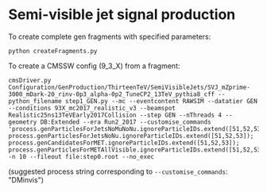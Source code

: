 # Semi-visible jet signal production

To create complete gen fragments with specified parameters:
```
python createFragments.py
```

To create a CMSSW config (9_3_X) from a fragment:
```
cmsDriver.py Configuration/GenProduction/ThirteenTeV/SemiVisibleJets/SVJ_mZprime-3000_mDark-20_rinv-0p3_alpha-0p2_TuneCP2_13TeV_pythia8_cff --python_filename step1_GEN.py --mc --eventcontent RAWSIM --datatier GEN --conditions 93X_mc2017_realistic_v3 --beamspot Realistic25ns13TeVEarly2017Collision --step GEN --nThreads 4 --geometry DB:Extended --era Run2_2017 --customise_commands 'process.genParticlesForJetsNoMuNoNu.ignoreParticleIDs.extend([51,52,53]); process.genParticlesForJetsNoNu.ignoreParticleIDs.extend([51,52,53]); process.genCandidatesForMET.ignoreParticleIDs.extend([51,52,53]); process.genParticlesForMETAllVisible.ignoreParticleIDs.extend([51,52,53])' -n 10 --fileout file:step0.root --no_exec
```
(suggested process string corresponding to `--customise_commands`: "DMinvis")
